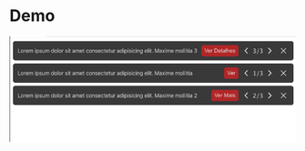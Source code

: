 # Demo

![Exemplo](https://github.com/gitalison/notification-component/blob/master/src/assets/example.png?raw=true)
